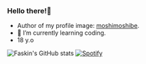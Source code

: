 ### Hello there!👋
- Author of my profile image: [moshimoshibe](https://www.instagram.com/moshimoshibe/).
- 🌱 I’m currently learning coding.
- 18 y.o


![Faskin's GitHub stats](https://github-readme-stats.faskin.vercel.app/api?username=Faskin&show_icons=true&theme=synthwave)
[![Spotify](https://novatorem.faskin.vercel.app/api/spotify)](https://open.spotify.com/user/Faskin)

<!--
**Faskin/Faskin** is a ✨ _special_ ✨ repository because its `README.md` (this file) appears on your GitHub profile.

Here are some ideas to get you started:

- 🔭 I’m currently working on ...
- 🌱 I’m currently learning ...
- 👯 I’m looking to collaborate on ...
- 🤔 I’m looking for help with ...
- 💬 Ask me about ...
- 📫 How to reach me: ...
- 😄 Pronouns: ...
- ⚡ Fun fact: ...
-->
